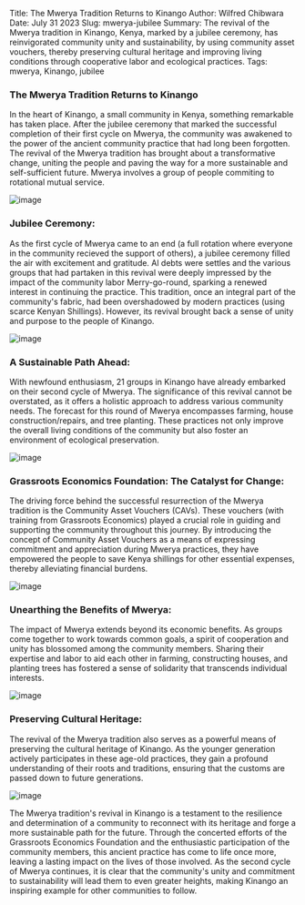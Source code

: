 Title: The Mwerya Tradition Returns to Kinango
Author: Wilfred Chibwara
Date: July 31 2023
Slug: mwerya-jubilee
Summary: The revival of the Mwerya tradition in Kinango, Kenya, marked by a jubilee ceremony, has reinvigorated community unity and sustainability, by using community asset vouchers, thereby preserving cultural heritage and improving living conditions through cooperative labor and ecological practices.
Tags: mwerya, Kinango, jubilee

### The Mwerya Tradition Returns to Kinango

In the heart of Kinango, a small community in Kenya, something remarkable has taken place. After the jubilee ceremony that marked the successful completion of their first cycle on Mwerya, the community was awakened to the power of the ancient community practice that had long been forgotten. The revival of the Mwerya tradition has brought about a transformative change, uniting the people and paving the way for a more sustainable and self-sufficient future. Mwerya involves a group of people commiting to rotational mutual service.

![image](images/blog/mwerya-jubilee1.webp)

### Jubilee Ceremony:

As the first cycle of Mwerya came to an end (a full rotation where everyone in the community recieved the support of others), a jubilee ceremony filled the air with excitement and gratitude. Al debts were settles and the various groups that had partaken in this revival were deeply impressed by the impact of the community labor Merry-go-round, sparking a renewed interest in continuing the practice. This tradition, once an integral part of the community's fabric, had been overshadowed by modern practices (using scarce Kenyan Shillings). However, its revival brought back a sense of unity and purpose to the people of Kinango.

![image](images/blog/mwerya-jubilee2.webp)

### A Sustainable Path Ahead:

With newfound enthusiasm, 21 groups in Kinango have already embarked on their second cycle of Mwerya. The significance of this revival cannot be overstated, as it offers a holistic approach to address various community needs. The forecast for this round of Mwerya encompasses farming, house construction/repairs, and tree planting. These practices not only improve the overall living conditions of the community but also foster an environment of ecological preservation.

![image](images/blog/mwerya-jubilee3.webp)

### Grassroots Economics Foundation: The Catalyst for Change:

The driving force behind the successful resurrection of the Mwerya tradition is the Community Asset Vouchers (CAVs). These vouchers (with training from Grassroots Economics) played a crucial role in guiding and supporting the community throughout this journey. By introducing the concept of Community Asset Vouchers as a means of expressing commitment and appreciation during Mwerya practices, they have empowered the people to save Kenya shillings for other essential expenses, thereby alleviating financial burdens.

![image](images/blog/mwerya-jubilee4.webp)

### Unearthing the Benefits of Mwerya:

The impact of Mwerya extends beyond its economic benefits. As groups come together to work towards common goals, a spirit of cooperation and unity has blossomed among the community members. Sharing their expertise and labor to aid each other in farming, constructing houses, and planting trees has fostered a sense of solidarity that transcends individual interests.

![image](images/blog/mwerya-jubilee5.webp)

### Preserving Cultural Heritage:

The revival of the Mwerya tradition also serves as a powerful means of preserving the cultural heritage of Kinango. As the younger generation actively participates in these age-old practices, they gain a profound understanding of their roots and traditions, ensuring that the customs are passed down to future generations.

![image](images/blog/mwerya-jubilee6.webp)

The Mwerya tradition's revival in Kinango is a testament to the resilience and determination of a community to reconnect with its heritage and forge a more sustainable path for the future. Through the concerted efforts of the Grassroots Economics Foundation and the enthusiastic participation of the community members, this ancient practice has come to life once more, leaving a lasting impact on the lives of those involved. As the second cycle of Mwerya continues, it is clear that the community's unity and commitment to sustainability will lead them to even greater heights, making Kinango an inspiring example for other communities to follow.
 
